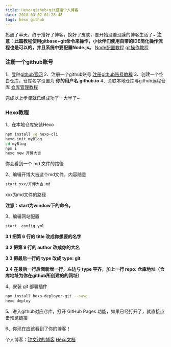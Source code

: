 ```yaml
---
title: Hexo+github+git搭建个人博客
date: 2018-03-02 01:28:48
tags: hexo github
---
```

捣鼓了半天，终于搭好了博客，换好了皮肤，要开始没羞没臊的博客生活了~
**注意：此篇教程使用gitbase+git命令来操作，小伙伴们使用自带的IDE简化操作流程也是可以的，并且系统中要配置Node.js。**
[Node配置教程](https://www.jianshu.com/p/03a76b2e7e00)  [git操作教程](https://www.liaoxuefeng.com/wiki/0013739516305929606dd18361248578c67b8067c8c017b000)

### 注册一个github账号
1、登陆[github官网](https://github.com/)
2、注册一个github账号 [注册github账号教程](https://www.cnblogs.com/Amedeo/p/7664224.html)
3、创建一个空白仓库，仓库名字设置为 **你的用户名.github.io**
4、关联本地仓库与github远程仓库 [仓库管理教程](https://www.jianshu.com/p/dcbb8baa6e36)

完成以上步骤就已经成功了一大半了~

### Hexo教程
1、在本地仓库安装Hexo

``` bash
npm install -g hexo-cli
hexo init myBlog
cd myBlog
npm i
hexo new 开博大吉 
```
你会看到一个 md 文件的路径

2、编辑开博大吉这个md文件，内容随意

``` bash
start xxx/开博大吉.md 
```
xxx为md文件的路径

**注意：start为window下的命令。**

3、编辑网站配置

``` bash
start _config.yml
```

  **3.1 把第 6 行的 title 改成你想要的名字**

  **3.2 把第 9 行的 author 改成你的大名**

  **3.3 把最后一行的 type 改成 type: git**

  **3.4 在最后一行后面新增一行，左边与 type 平齐，加上一行 repo: 仓库地址（仓库地址为你在github所创建的的网址）**

4、安装 git 部署插件

``` bash
npm install hexo-deployer-git --save
hexo deploy
```

5、进入github对应仓库，打开 GitHub Pages 功能，如果已经打开了，就直接点击预览链接

6、你现在应该看到了你的博客！

个人博客：[钟文钦的博客](https://ice-cor.github.io/)
[Hexo文档](https://hexo.io/zh-cn/docs/)


